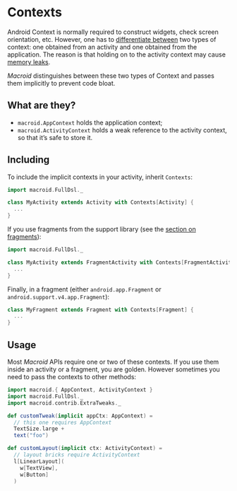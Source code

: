 # Contexts

Android Context is normally required to construct widgets, check screen orientation, etc.
However, one has to [differentiate between](http://stackoverflow.com/questions/987072/using-application-context-everywhere?rq=1)
two types of context: one obtained from an activity
and one obtained from the application. The reason is that holding on to the activity context
may cause [memory leaks](http://stackoverflow.com/questions/3346080/android-references-to-a-context-and-memory-leaks).

*Macroid* distinguishes between these two types of Context and passes them implicitly to prevent code bloat.

## What are they?

* `macroid.AppContext` holds the application context;
* `macroid.ActivityContext` holds a weak reference to the activity context, so that it’s safe to store it.

## Including

To include the implicit contexts in your activity, inherit `Contexts`:

```scala
import macroid.FullDsl._

class MyActivity extends Activity with Contexts[Activity] {
  ...
}
```

If you use fragments from the support library
(see the [section on fragments](Fragments.html)):

```scala
import macroid.FullDsl._

class MyActivity extends FragmentActivity with Contexts[FragmentActivity] {
  ...
}
```

Finally, in a fragment (either `android.app.Fragment` or `android.support.v4.app.Fragment`):

```scala
class MyFragment extends Fragment with Contexts[Fragment] {
  ...
}
```

## Usage

Most *Macroid* APIs require one or two of these contexts. If you use them inside an 
activity or a fragment, you are golden. However sometimes you need to pass the contexts
to other methods:

```scala
import macroid.{ AppContext, ActivityContext }
import macroid.FullDsl._
import macroid.contrib.ExtraTweaks._

def customTweak(implicit appCtx: AppContext) =
  // this one requires AppContext
  TextSize.large +
  text("foo")

def customLayout(implicit ctx: ActivityContext) =
  // layout bricks require ActivityContext
  l[LinearLayout](
    w[TextView],
    w[Button]
  )
```
